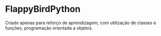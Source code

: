 # FlappyBirdPython
Criado apenas para reforço de aprendizagem, com utilização de classes e funções, programação orientada a objetos.
